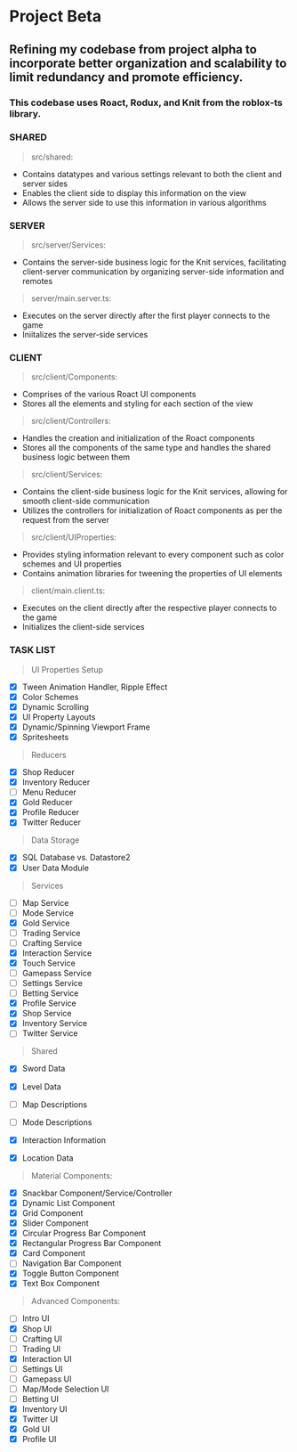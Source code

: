 # Project Beta
## Refining my codebase from project alpha to incorporate better organization and scalability to limit redundancy and promote efficiency. 
### This codebase uses Roact, Rodux, and Knit from the roblox-ts library.
### **SHARED**
> src/shared:
- Contains datatypes and various settings relevant to both the client and server sides
- Enables the client side to display this information on the view
- Allows the server side to use this information in various algorithms
### **SERVER**
> src/server/Services:
- Contains the server-side business logic for the Knit services, facilitating client-server communication by organizing server-side information and remotes
> server/main.server.ts:
- Executes on the server directly after the first player connects to the game
- Iniitalizes the server-side services
### **CLIENT**
> src/client/Components:
- Comprises of the various Roact UI components
- Stores all the elements and styling for each section of the view
> src/client/Controllers:
- Handles the creation and initialization of the Roact components
- Stores all the components of the same type and handles the shared business logic between them
> src/client/Services:
- Contains the client-side business logic for the Knit services, allowing for smooth client-side communication
- Utilizes the controllers for initialization of Roact components as per the request from the server
> src/client/UIProperties:
- Provides styling information relevant to every component such as color schemes and UI properties
- Contains animation libraries for tweening the properties of UI elements
> client/main.client.ts:
- Executes on the client directly after the respective player connects to the game
- Initializes the client-side services
### **TASK LIST**

> UI Properties Setup
- [x] Tween Animation Handler, Ripple Effect
- [x] Color Schemes
- [x] Dynamic Scrolling
- [x] UI Property Layouts
- [x] Dynamic/Spinning Viewport Frame
- [x] Spritesheets

> Reducers
- [x] Shop Reducer
- [x] Inventory Reducer
- [ ] Menu Reducer
- [x] Gold Reducer
- [x] Profile Reducer
- [x] Twitter Reducer

> Data Storage
- [x] SQL Database vs. Datastore2
- [x] User Data Module

> Services
- [ ] Map Service
- [ ] Mode Service
- [x] Gold Service
- [ ] Trading Service
- [ ] Crafting Service
- [x] Interaction Service
- [x] Touch Service
- [ ] Gamepass Service
- [ ] Settings Service
- [ ] Betting Service
- [x] Profile Service
- [x] Shop Service
- [x] Inventory Service
- [ ] Twitter Service

> Shared
- [x] Sword Data
- [x] Level Data
- [ ] Map Descriptions
- [ ] Mode Descriptions
- [x] Interaction Information
- [x] Location Data


> Material Components:
- [x] Snackbar Component/Service/Controller
- [x] Dynamic List Component
- [x] Grid Component
- [x] Slider Component
- [x] Circular Progress Bar Component
- [x] Rectangular Progress Bar Component
- [x] Card Component
- [ ] Navigation Bar Component
- [x] Toggle Button Component
- [x] Text Box Component

> Advanced Components:
- [ ] Intro UI
- [x] Shop UI
- [ ] Crafting UI
- [ ] Trading UI
- [x] Interaction UI
- [ ] Settings UI
- [ ] Gamepass UI
- [ ] Map/Mode Selection UI
- [ ] Betting UI
- [x] Inventory UI
- [x] Twitter UI
- [x] Gold UI
- [x] Profile UI
